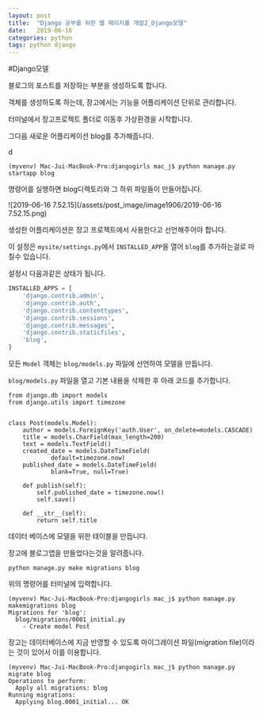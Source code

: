 ```yaml
---
layout: post
title:  "Django 공부를 위한 웹 페이지를 개발2_Django모델"
date:   2019-06-16
categories: python
tags: python django
---
```


#Django모델

블로그의 포스트를 저장하는 부분을 생성하도록 합니다.

객체를 생성하도록 하는데, 장고에서는 기능을 어플리케이션 단위로 관리합니다.

터미널에서 장고프로젝트 폴더로 이동후 가상환경을 시작합니다.

그다음 새로운 어플리케이션 blog를 추가해줍니다.

d

```
(myvenv) Mac-Jui-MacBook-Pro:djangogirls mac_j$ python manage.py startapp blog
```

명령어를 실행하면 blog디렉토리와 그 하위 파일들이 만들어집니다.

![2019-06-16 7.52.15](/assets/post_image/image1906/2019-06-16 7.52.15.png)

생성한 어플리케이션은 장고 프로젝트에서 사용한다고 선언해주어야 합니다.

이 설정은 `mysite/settings.py`에서 `INSTALLED_APP`을 열어 `blog`를 추가하는걸로 마칠수 있습니다.

설정시 다음과같은 상태가 됩니다.

```python
INSTALLED_APPS = [
    'django.contrib.admin',
    'django.contrib.auth',
    'django.contrib.contenttypes',
    'django.contrib.sessions',
    'django.contrib.messages',
    'django.contrib.staticfiles',
    'blog',
]
```

모든 `Model` 객체는 `blog/models.py` 파일에 선언하여 모델을 만듭니다.

`blog/models.py` 파일을 열고 기본 내용을 삭제한 후 아래 코드를 추가합니다.

```
from django.db import models
from django.utils import timezone


class Post(models.Model):
    author = models.ForeignKey('auth.User', on_delete=models.CASCADE)
    title = models.CharField(max_length=200)
    text = models.TextField()
    created_date = models.DateTimeField(
            default=timezone.now)
    published_date = models.DateTimeField(
            blank=True, null=True)

    def publish(self):
        self.published_date = timezone.now()
        self.save()

    def __str__(self):
        return self.title
```



데이터 베이스에 모델을 위한 테이블을 만듭니다.

장고에 블로그앱을 만들었다는것을 알려줍니다.

```python manage.py make migrations blog```

위의 명령어를 터미널에 입력합니다.



```
(myvenv) Mac-Jui-MacBook-Pro:djangogirls mac_j$ python manage.py makemigrations blog
Migrations for 'blog':
  blog/migrations/0001_initial.py
    - Create model Post
```

장고는 데이터베이스에 지금 반영할 수 있도록 마이그레이션 파일(migration file)이라는 것이 있어서 이를 이용합니다.

```
(myvenv) Mac-Jui-MacBook-Pro:djangogirls mac_j$ python manage.py migrate blog
Operations to perform:
  Apply all migrations: blog
Running migrations:
  Applying blog.0001_initial... OK
```




